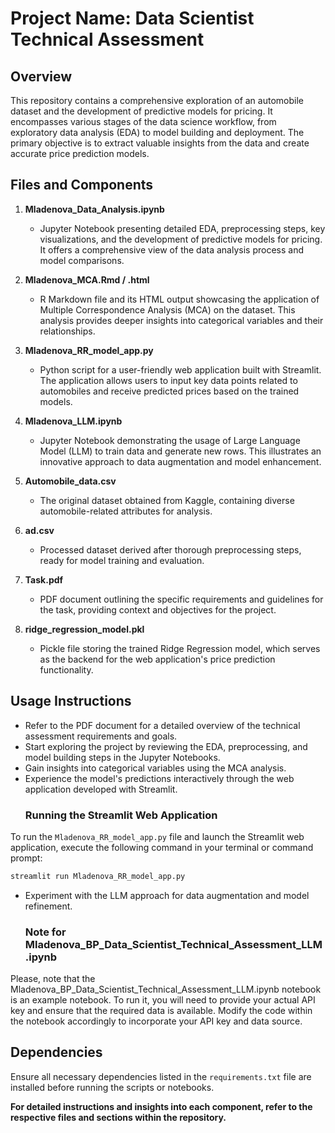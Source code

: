 # Project Name: Data Scientist Technical Assessment

## Overview
This repository contains a comprehensive exploration of an automobile dataset and the development of predictive models for pricing. It encompasses various stages of the data science workflow, from exploratory data analysis (EDA) to model building and deployment. The primary objective is to extract valuable insights from the data and create accurate price prediction models.

## Files and Components

1. **Mladenova_Data_Analysis.ipynb**
   - Jupyter Notebook presenting detailed EDA, preprocessing steps, key visualizations, and the development of predictive models for pricing. It offers a comprehensive view of the data analysis process and model comparisons.

2. **Mladenova_MCA.Rmd / .html**
   - R Markdown file and its HTML output showcasing the application of Multiple Correspondence Analysis (MCA) on the dataset. This analysis provides deeper insights into categorical variables and their relationships.

3. **Mladenova_RR_model_app.py**
   - Python script for a user-friendly web application built with Streamlit. The application allows users to input key data points related to automobiles and receive predicted prices based on the trained models.

4. **Mladenova_LLM.ipynb**
   - Jupyter Notebook demonstrating the usage of Large Language Model (LLM) to train data and generate new rows. This illustrates an innovative approach to data augmentation and model enhancement.

5. **Automobile_data.csv**
   - The original dataset obtained from Kaggle, containing diverse automobile-related attributes for analysis.

6. **ad.csv**
   - Processed dataset derived after thorough preprocessing steps, ready for model training and evaluation.

7. **Task.pdf**
   - PDF document outlining the specific requirements and guidelines for the task, providing context and objectives for the project.

8. **ridge_regression_model.pkl**
   - Pickle file storing the trained Ridge Regression model, which serves as the backend for the web application's price prediction functionality.


## Usage Instructions
- Refer to the PDF document for a detailed overview of the technical assessment requirements and goals.
- Start exploring the project by reviewing the EDA, preprocessing, and model building steps in the Jupyter Notebooks.
- Gain insights into categorical variables using the MCA analysis.
- Experience the model's predictions interactively through the web application developed with Streamlit.
	### Running the Streamlit Web Application
To run the `Mladenova_RR_model_app.py` file and launch the Streamlit web application, execute the following command in your terminal or command prompt:

```bash
streamlit run Mladenova_RR_model_app.py
```
- Experiment with the LLM approach for data augmentation and model refinement.
	### Note for Mladenova_BP_Data_Scientist_Technical_Assessment_LLM.ipynb
Please, note that the Mladenova_BP_Data_Scientist_Technical_Assessment_LLM.ipynb notebook is an example notebook. To run it, you will need to provide your actual API key and ensure that the required data is available. Modify the code within the notebook accordingly to incorporate your API key and data source.

## Dependencies
Ensure all necessary dependencies listed in the `requirements.txt` file are installed before running the scripts or notebooks.

**For detailed instructions and insights into each component, refer to the respective files and sections within the repository.**
